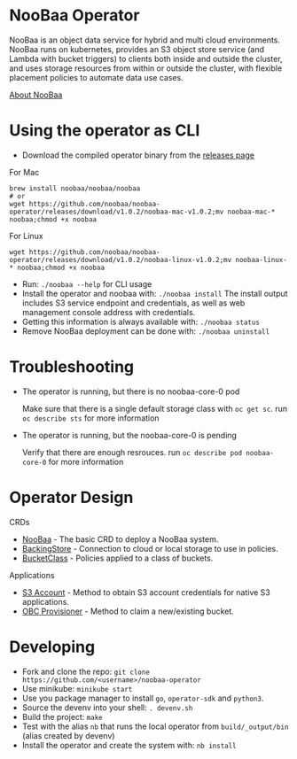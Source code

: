 # NooBaa Operator

NooBaa is an object data service for hybrid and multi cloud environments. NooBaa runs on kubernetes, provides an S3 object store service (and Lambda with bucket triggers) to clients both inside and outside the cluster, and uses storage resources from within or outside the cluster, with flexible placement policies to automate data use cases.

[About NooBaa](doc/about-noobaa.md)

# Using the operator as CLI

- Download the compiled operator binary from the [releases page](https://github.com/noobaa/noobaa-operator/releases)

For Mac
```
brew install noobaa/noobaa/noobaa
# or
wget https://github.com/noobaa/noobaa-operator/releases/download/v1.0.2/noobaa-mac-v1.0.2;mv noobaa-mac-* noobaa;chmod +x noobaa
```
For Linux
```
wget https://github.com/noobaa/noobaa-operator/releases/download/v1.0.2/noobaa-linux-v1.0.2;mv noobaa-linux-* noobaa;chmod +x noobaa
```

- Run: `./noobaa --help` for CLI usage
- Install the operator and noobaa with: `./noobaa install`
  The install output includes S3 service endpoint and credentials, as well as web management console address with credentials.
- Getting this information is always available with: `./noobaa status`
- Remove NooBaa deployment can be done with: `./noobaa uninstall`
# Troubleshooting

- The operator is running, but there is no noobaa-core-0 pod 

    Make sure that there is a single default storage class with `oc get sc`. run `oc describe sts` for more information
    
- The operator is running, but the noobaa-core-0 is pending

    Verify that there are enough resrouces. run `oc describe pod noobaa-core-0` for more information

# Operator Design

CRDs
- [NooBaa](doc/noobaa-crd.md) - The basic CRD to deploy a NooBaa system.
- [BackingStore](doc/backing-store-crd.md) - Connection to cloud or local storage to use in policies.
- [BucketClass](doc/bucket-class-crd.md) - Policies applied to a class of buckets.

Applications
- [S3 Account](doc/s3-account.md) - Method to obtain S3 account credentials for native S3 applications.
- [OBC Provisioner](doc/obc-provisioner.md) - Method to claim a new/existing bucket.

# Developing

- Fork and clone the repo: `git clone https://github.com/<username>/noobaa-operator`
- Use minikube: `minikube start`
- Use you package manager to install `go`, `operator-sdk` and `python3`.
- Source the devenv into your shell: `. devenv.sh`
- Build the project: `make`
- Test with the alias `nb` that runs the local operator from `build/_output/bin` (alias created by devenv)
- Install the operator and create the system with: `nb install`
